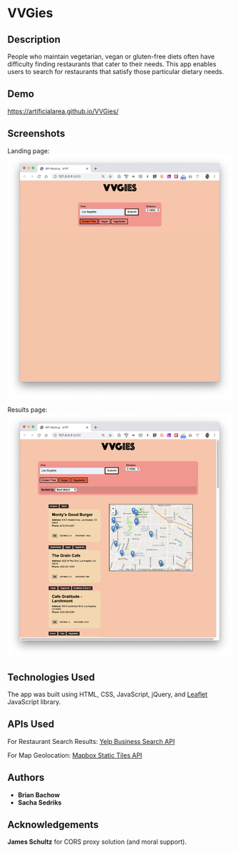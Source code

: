 # VVGies

## Description
People who maintain vegetarian, vegan or gluten-free diets often have difficulty finding restaurants that cater to their needs. This app enables users to search for restaurants that satisfy those particular dietary needs.

## Demo
https://artificialarea.github.io/VVGies/


## Screenshots
Landing page:
![Screenshot of Landing Page](/img/for_README/screenshot-01.png)

Results page:
![Screenshot of Results Page](/img/for_README/screenshot-02.png)

## Technologies Used
The app was built using HTML, CSS, JavaScript, jQuery, and <a href="https://leafletjs.com/" target="_blank">Leaflet</a> JavaScript library.

## APIs Used
For Restaurant Search Results:
[Yelp Business Search API](https://www.yelp.com/developers/documentation/v3/business_search)
    
For Map Geolocation:
[Mapbox Static Tiles API](https://docs.mapbox.com/api/)

## Authors
* **Brian Bachow**
* **Sacha Sedriks**

## Acknowledgements
**James Schultz** for CORS proxy solution (and moral support).

